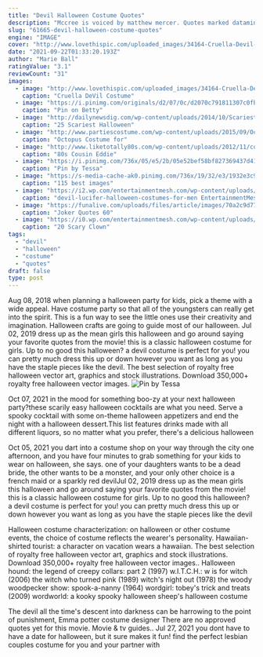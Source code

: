 ```yaml
---
title: "Devil Halloween Costume Quotes"
description: "Mccree is voiced by matthew mercer. Quotes marked datamined might not exist in-game, and may be outdated. Do not take them as representative of the game in its current or future states. Please move quotes"
slug: "61665-devil-halloween-costume-quotes"
engine: "IMAGE"
cover: "http://www.lovethispic.com/uploaded_images/34164-Cruella-Devil-Costume.jpg"
date: "2021-09-22T01:33:20.193Z"
author: "Marie Ball"
ratingValue: "3.1"
reviewCount: "31"
images:
  - image: "http://www.lovethispic.com/uploaded_images/34164-Cruella-Devil-Costume.jpg"
    caption: "Cruella DeVil Costume"
  - image: "https://i.pinimg.com/originals/d2/07/0c/d2070c791811307c0fb9d31cff041955.jpg"
    caption: "Pin on Betty"
  - image: "http://dailynewsdig.com/wp-content/uploads/2014/10/Scariest-Halloween-Make-up-Ideas-Face-Off-6.jpg"
    caption: "25 Scariest Halloween"
  - image: "http://www.partiescostume.com/wp-content/uploads/2015/09/Octopus-Baby-Costume.jpg"
    caption: "Octopus Costume for"
  - image: "http://www.liketotally80s.com/wp-content/uploads/2012/11/cousin-eddie-costume-2.jpg"
    caption: "80s Cousin Eddie"
  - image: "https://i.pinimg.com/736x/05/e5/2b/05e52bef58bf827369437d41a733b1bc--body-paint-devil.jpg"
    caption: "Pin by Tessa"
  - image: "https://s-media-cache-ak0.pinimg.com/736x/19/32/e3/1932e3c95dfe6281e1aaf1044223b748--halloween-apples-happy-halloween.jpg"
    caption: "115 best images"
  - image: "https://i2.wp.com/entertainmentmesh.com/wp-content/uploads/2017/09/devil-lucifer-halloween-costumes-for-men.jpg?ssl=1"
    caption: "devil-lucifer-halloween-costumes-for-men EntertainmentMesh"
  - image: "https://funalive.com/uploads/files/article/images/70a2c9d7778d3930896d5c9a201b6593.jpg"
    caption: "Joker Quotes 60"
  - image: "https://i0.wp.com/entertainmentmesh.com/wp-content/uploads/2015/09/halloween-makeup-ideas-evil-clown-makeup.jpg"
    caption: "20 Scary Clown"
tags:
  - "devil"
  - "halloween"
  - "costume"
  - "quotes"
draft: false
type: post
---
```


Aug 08, 2018 when planning a halloween party for kids, pick a theme with a wide appeal. Have costume party so that all of the youngsters can really get into the spirit. This is a fun way to see the little ones use their creativity and imagination. Halloween crafts are going to guide most of our halloween. Jul 02, 2019 dress up as the mean girls this halloween and go around saying your favorite quotes from the movie! this is a classic halloween costume for girls.  Up to no good this halloween? a devil costume is perfect for you! you can pretty much dress this up or down however you want as long as you have the staple pieces like the devil. The best selection of royalty free halloween vector art, graphics and stock illustrations. Download 350,000+ royalty free halloween vector images.
![Pin by Tessa](https://i.pinimg.com/736x/05/e5/2b/05e52bef58bf827369437d41a733b1bc--body-paint-devil.jpg "Pin by Tessa")

Oct 07, 2021 in the mood for something boo-zy at your next halloween party?these scarily easy halloween cocktails are what you need. Serve a spooky cocktail with some on-theme halloween appetizers and end the night with a halloween dessert.This list features drinks made with all different liquors, so no matter what you prefer, there&#39;s a delicious halloween
<!--inArticleAds-->

<!--galleryOne-->

Oct 05, 2021 you dart into a costume shop on your way through the city one afternoon, and you have four minutes to grab something for your kids to wear on halloween, she says. one of your daughters wants to be a dead bride, the other wants to be a monster, and your only other choice is a french maid or a sparkly red devilJul 02, 2019 dress up as the mean girls this halloween and go around saying your favorite quotes from the movie! this is a classic halloween costume for girls.  Up to no good this halloween? a devil costume is perfect for you! you can pretty much dress this up or down however you want as long as you have the staple pieces like the devil
<!--inArticleAds-->

<!--galleryTwo-->

Halloween costume characterization: on halloween or other costume events, the choice of costume reflects the wearer's personality. Hawaiian-shirted tourist: a character on vacation wears a hawaiian. The best selection of royalty free halloween vector art, graphics and stock illustrations. Download 350,000+ royalty free halloween vector images.. Halloween hound: the legend of creepy collars: part 2 (1997) w.I.T.C.H.: w is for witch (2006) the witch who turned pink (1989) witch's night out (1978) the woody woodpecker show: spook-a-nanny (1964) wordgirl: tobey's trick and treats (2009) wordworld: a kooky spooky halloween  sheep's halloween costume
<!--galleryThree-->

The devil all the time's descent into darkness can be harrowing to the point of punishment,  Emma potter costume designer There are no approved quotes yet for this movie. Movie & tv guides.. Jul 27, 2021 you dont have to have a date for halloween, but it sure makes it fun! find the perfect lesbian couples costume for you and your partner with